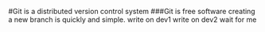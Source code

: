 #Git is a distributed version control system
###Git is free software
creating a new branch is quickly and simple.
write on dev1
write on dev2
wait for me
